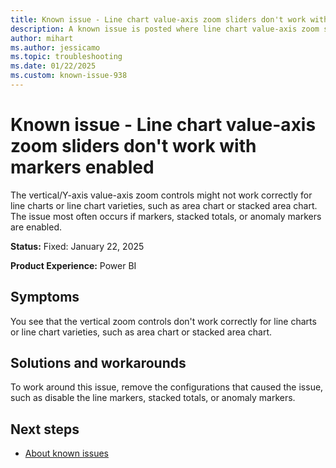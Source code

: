 ```yaml
---
title: Known issue - Line chart value-axis zoom sliders don't work with markers enabled
description: A known issue is posted where line chart value-axis zoom sliders don't work with markers enabled.
author: mihart
ms.author: jessicamo
ms.topic: troubleshooting  
ms.date: 01/22/2025
ms.custom: known-issue-938
---
```


# Known issue - Line chart value-axis zoom sliders don't work with markers enabled

The vertical/Y-axis value-axis zoom controls might not work correctly for line charts or line chart varieties, such as area chart or stacked area chart. The issue most often occurs if markers, stacked totals, or anomaly markers are enabled.

**Status:** Fixed: January 22, 2025

**Product Experience:** Power BI

## Symptoms

You see that the vertical zoom controls don't work correctly for line charts or line chart varieties, such as area chart or stacked area chart.

## Solutions and workarounds

To work around this issue, remove the configurations that caused the issue, such as disable the line markers, stacked totals, or anomaly markers.

## Next steps

- [About known issues](https://support.fabric.microsoft.com/known-issues)
